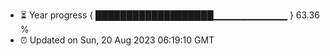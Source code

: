 - ⏳ Year progress { ███████████████████▁▁▁▁▁▁▁▁▁▁▁ } 63.36 %
- ⏰ Updated on Sun, 20 Aug 2023 06:19:10 GMT

